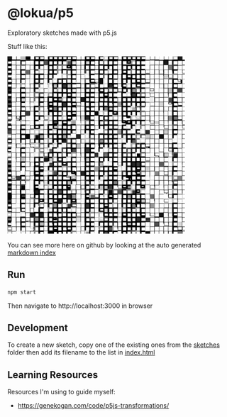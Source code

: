 # @lokua/p5

Exploratory sketches made with p5.js

Stuff like this:

<img src="images/1000x/grid4-u2m4.png" alt="images/1000x/grid4-u2m4.png" width="400">

You can see more here on github by looking at the auto
generated [markdown index](index.md)

## Run

```sh
npm start
```

Then navigate to http://localhost:3000 in browser

## Development

To create a new sketch, copy one of the existing ones from
the [sketches](src/sketches) folder then add its filename to
the list in [index.html](src/index.html)

## Learning Resources

Resources I'm using to guide myself:

- https://genekogan.com/code/p5js-transformations/
